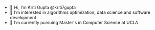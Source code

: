 - 👋 Hi, I’m Kriti Gupta @kriti7gupta
- 👀 I’m interested in algorithms optimization, data science and software development
- 🌱 I’m currently pursuing Master's in Computer Science at UCLA

<!---
kriti7gupta/kriti7gupta is a ✨ special ✨ repository because its `README.md` (this file) appears on your GitHub profile.
You can click the Preview link to take a look at your changes.
--->
